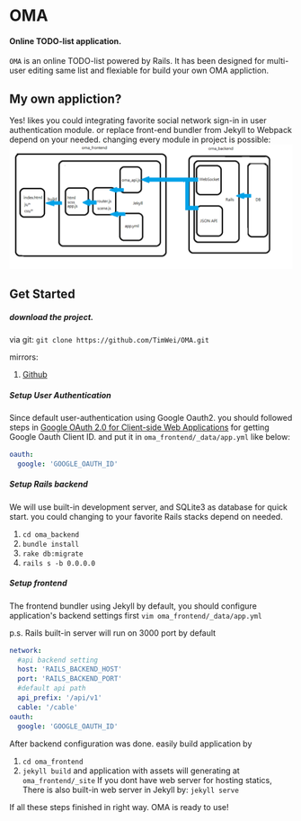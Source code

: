 # OMA 
#### Online TODO-list application.
`OMA` is an online TODO-list powered by Rails. It has been designed for multi-user editing same list and flexiable for build your own OMA appliction.

## My own appliction?
Yes! likes you could integrating favorite social network sign-in in user authentication module. or replace front-end bundler from Jekyll to Webpack depend on your needed. changing every module in project is possible:
![architecture](https://raw.githubusercontent.com/TimWei/OMA/master/doc/images/architecture.png)


## Get Started

##### download the project.
via git: 
`git clone https://github.com/TimWei/OMA.git`

mirrors:
1. [Github](https://github.com/TimWei/OMA/archive/master.zip)

##### Setup User Authentication
Since default user-authentication using Google Oauth2. you should followed steps in [Google OAuth 2.0 for Client-side Web Applications](https://developers.google.com/identity/protocols/OAuth2UserAgent) for getting Google Oauth Client ID. and put it in `oma_frontend/_data/app.yml` like below:

```yaml
oauth:
  google: 'GOOGLE_OAUTH_ID'
```

##### Setup Rails backend
We will use built-in development server, and SQLite3 as database for quick start. you could changing to your favorite Rails stacks depend on needed. 

1. `cd oma_backend`
2. `bundle install`
2. `rake db:migrate`
3. `rails s -b 0.0.0.0`


##### Setup frontend
The frontend bundler using Jekyll by default, you should configure application's backend settings first 
`vim oma_frontend/_data/app.yml`

p.s. Rails built-in server will run on 3000 port by default

```yaml
network:
  #api backend setting
  host: 'RAILS_BACKEND_HOST'
  port: 'RAILS_BACKEND_PORT'
  #default api path
  api_prefix: '/api/v1'
  cable: '/cable'  
oauth:
  google: 'GOOGLE_OAUTH_ID'
```

After backend configuration was done. easily build application by 

1. `cd oma_frontend`
2. `jekyll build` 
and application with assets will generating at `oma_frontend/_site`
If you dont have web server for hosting statics, There is also built-in web server in Jekyll by:
`jekyll serve`

If all these steps finished in right way. OMA is ready to use!


